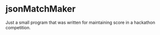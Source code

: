 # jsonMatchMaker
Just a small program that was written for maintaining score in a hackathon competition. 
